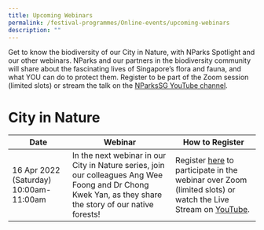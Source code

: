 ```yaml
---
title: Upcoming Webinars
permalink: /festival-programmes/Online-events/upcoming-webinars
description: ""
---
```

Get to know the biodiversity of our City in Nature, with NParks Spotlight and our other webinars. NParks and our partners in the biodiversity community will share about the fascinating lives of Singapore’s flora and fauna, and what YOU can do to protect them. Register to be part of the Zoom session (limited slots) or stream the talk on the [NParksSG YouTube channel](https://www.youtube.com/nparkssg).

# **City in Nature**

|Date|Webinar|How to Register|
|--------|--------|--------|
|16 Apr 2022 (Saturday) 10:00am-11:00am| In the next webinar in our City in Nature series, join our colleagues Ang Wee Foong and Dr Chong Kwek Yan, as they share the story of our native forests!| Register [here](https://go.gov.sg/story-native-forests) to participate in the webinar over Zoom (limited slots) or watch the Live Stream on [YouTube](https://www.youtube.com/watch?v=spxL1FEO0o8&feature=youtu.be).